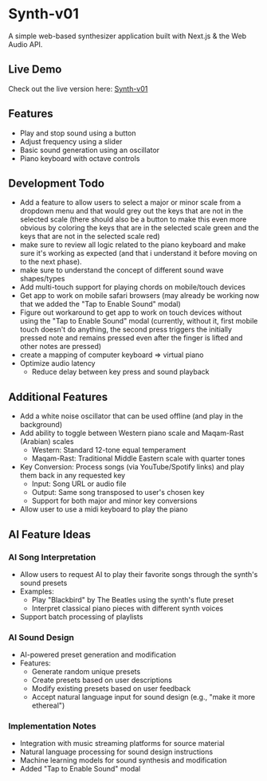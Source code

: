 # Synth-v01

A simple web-based synthesizer application built with Next.js & the Web Audio API.

## Live Demo

Check out the live version here: [Synth-v01](https://synth-v01.netlify.app)

## Features

- Play and stop sound using a button
- Adjust frequency using a slider
- Basic sound generation using an oscillator
- Piano keyboard with octave controls

## Development Todo

- Add a feature to allow users to select a major or minor scale from a dropdown menu and that would grey out the keys that are not in the selected scale (there should also be a button to make this even more obvious by coloring the keys that are in the selected scale green and the keys that are not in the selected scale red)
- make sure to review all logic related to the piano keyboard and make sure it's working as expected (and that i understand it before moving on to the next phase).
- make sure to understand the concept of different sound wave shapes/types
- Add multi-touch support for playing chords on mobile/touch devices
- Get app to work on mobile safari browsers (may already be working now that we added the "Tap to Enable Sound" modal)
- Figure out workaround to get app to work on touch devices without using the "Tap to Enable Sound" modal (currently, without it, first mobile touch doesn't do anything, the second press triggers the initially pressed note and remains pressed even after the finger is lifted and other notes are pressed)
- create a mapping of computer keyboard => virtual piano
- Optimize audio latency
  - Reduce delay between key press and sound playback

## Additional Features

- Add a white noise oscillator that can be used offline (and play in the background)
- Add ability to toggle between Western piano scale and Maqam-Rast (Arabian) scales
  - Western: Standard 12-tone equal temperament
  - Maqam-Rast: Traditional Middle Eastern scale with quarter tones
- Key Conversion: Process songs (via YouTube/Spotify links) and play them back in any requested key
  - Input: Song URL or audio file
  - Output: Same song transposed to user's chosen key
  - Support for both major and minor key conversions
- Allow user to use a midi keyboard to play the piano

## AI Feature Ideas

### AI Song Interpretation

- Allow users to request AI to play their favorite songs through the synth's sound presets
- Examples:
  - Play "Blackbird" by The Beatles using the synth's flute preset
  - Interpret classical piano pieces with different synth voices
- Support batch processing of playlists

### AI Sound Design

- AI-powered preset generation and modification
- Features:
  - Generate random unique presets
  - Create presets based on user descriptions
  - Modify existing presets based on user feedback
  - Accept natural language input for sound design (e.g., "make it more ethereal")

### Implementation Notes

- Integration with music streaming platforms for source material
- Natural language processing for sound design instructions
- Machine learning models for sound synthesis and modification
- Added "Tap to Enable Sound" modal
